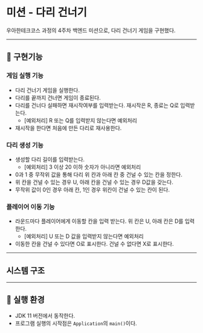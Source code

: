 # 미션 - 다리 건너기

우아한테크코스 과정의 4주차 백엔드 미션으로, 다리 건너기 게임을 구현했다.


---
## :rocket: 구현기능

### 게임 실행 기능
- 다리 건너기 게임을 실행한다.
- 다리를 끝까지 건너면 게임이 종료된다.
- 다리를 건너다 실패하면 재시작여부를 입력받는다. 재시작은 R, 종료는 Q로 입력받는다.
  - [예외처리] R 또는 Q를 입력받지 않는다면 예외처리
- 재시작을 한다면 처음에 만든 다리로 재사용한다.

### 다리 생성 기능
- 생성할 다리 길이를 입력받는다.
  - [예외처리] 3 이상 20 이하 숫자가 아니라면 예외처리
- 0과 1 중 무작위 값을 통해 다리 위 칸과 아래 칸 중 건널 수 있는 칸을 정한다.
- 위 칸을 건널 수 있는 경우 U, 아래 칸을 건널 수 있는 경우 D값을 갖는다.
- 무작위 값이 0인 경우 아래 칸, 1인 경우 위칸이 건널 수 있는 칸이 된다.

### 플레이어 이동 기능
- 라운드마다 플레이어에게 이동할 칸을 입력 받는다. 위 칸은 U, 아래 칸은 D를 입력한다.
  - [예외처리] U 또는 D 값을 입력받지 않는다면 예외처리
- 이동한 칸을 건널 수 있다면 O로 표시한다. 건널 수 없다면 X로 표시한다.

---
## 시스템 구조


---
## :dart: 실행 환경
- JDK 11 버전에서 동작한다.
- 프로그램 실행의 시작점은 `Application`의 `main()`이다.
